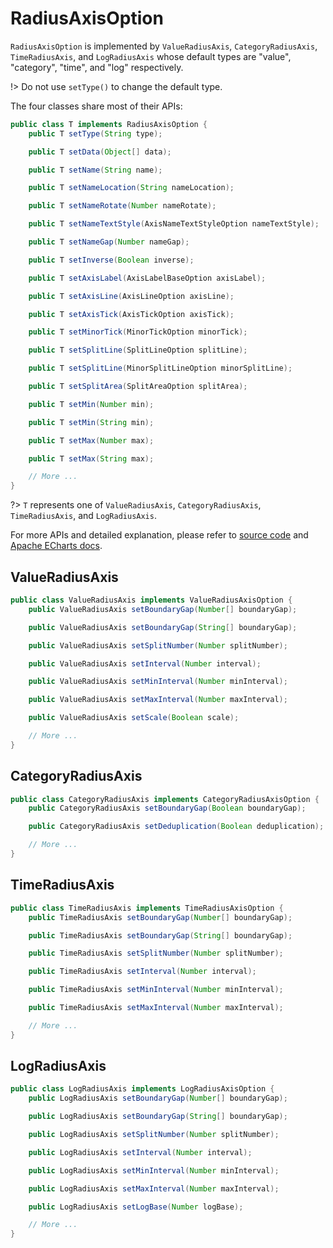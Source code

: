 # RadiusAxisOption

`RadiusAxisOption` is implemented by `ValueRadiusAxis`, `CategoryRadiusAxis`, `TimeRadiusAxis`, and `LogRadiusAxis` whose default types are "value", "category", "time", and "log" respectively.

!> Do not use `setType()` to change the default type.

The four classes share most of their APIs:

```java
public class T implements RadiusAxisOption {
    public T setType(String type);

    public T setData(Object[] data);

    public T setName(String name);

    public T setNameLocation(String nameLocation);

    public T setNameRotate(Number nameRotate);

    public T setNameTextStyle(AxisNameTextStyleOption nameTextStyle);

    public T setNameGap(Number nameGap);    

    public T setInverse(Boolean inverse);

    public T setAxisLabel(AxisLabelBaseOption axisLabel);

    public T setAxisLine(AxisLineOption axisLine);

    public T setAxisTick(AxisTickOption axisTick);

    public T setMinorTick(MinorTickOption minorTick);

    public T setSplitLine(SplitLineOption splitLine);

    public T setSplitLine(MinorSplitLineOption minorSplitLine);

    public T setSplitArea(SplitAreaOption splitArea);

    public T setMin(Number min);

    public T setMin(String min);

    public T setMax(Number max);

    public T setMax(String max);

    // More ...
}
```

?> `T` represents one of `ValueRadiusAxis`, `CategoryRadiusAxis`, `TimeRadiusAxis`, and `LogRadiusAxis`.

For more APIs and detailed explanation, please refer to [source code](https://github.com/ECharts-Java/ECharts-Java/tree/master/src/main/java/org/icepear/echarts/components/coord/polar) and [Apache ECharts docs](https://echarts.apache.org/en/option.html#radiusAxis).

## ValueRadiusAxis

```java
public class ValueRadiusAxis implements ValueRadiusAxisOption {
    public ValueRadiusAxis setBoundaryGap(Number[] boundaryGap);

    public ValueRadiusAxis setBoundaryGap(String[] boundaryGap);

    public ValueRadiusAxis setSplitNumber(Number splitNumber);

    public ValueRadiusAxis setInterval(Number interval);

    public ValueRadiusAxis setMinInterval(Number minInterval);

    public ValueRadiusAxis setMaxInterval(Number maxInterval);

    public ValueRadiusAxis setScale(Boolean scale);

    // More ...
}
```

## CategoryRadiusAxis

```java
public class CategoryRadiusAxis implements CategoryRadiusAxisOption {
    public CategoryRadiusAxis setBoundaryGap(Boolean boundaryGap);

    public CategoryRadiusAxis setDeduplication(Boolean deduplication);

    // More ...
}
```

## TimeRadiusAxis

```java
public class TimeRadiusAxis implements TimeRadiusAxisOption {
    public TimeRadiusAxis setBoundaryGap(Number[] boundaryGap);

    public TimeRadiusAxis setBoundaryGap(String[] boundaryGap);

    public TimeRadiusAxis setSplitNumber(Number splitNumber);

    public TimeRadiusAxis setInterval(Number interval);

    public TimeRadiusAxis setMinInterval(Number minInterval);

    public TimeRadiusAxis setMaxInterval(Number maxInterval);

    // More ...
}
```

## LogRadiusAxis

```java
public class LogRadiusAxis implements LogRadiusAxisOption {
    public LogRadiusAxis setBoundaryGap(Number[] boundaryGap);

    public LogRadiusAxis setBoundaryGap(String[] boundaryGap);

    public LogRadiusAxis setSplitNumber(Number splitNumber);

    public LogRadiusAxis setInterval(Number interval);

    public LogRadiusAxis setMinInterval(Number minInterval);

    public LogRadiusAxis setMaxInterval(Number maxInterval);

    public LogRadiusAxis setLogBase(Number logBase);

    // More ...
}
```
